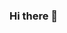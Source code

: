 ### Hi there 👋

<img src="https://komarev.com/ghpvc/?username=your-github-username&style=flat-square&color=blue" alt=""/>

